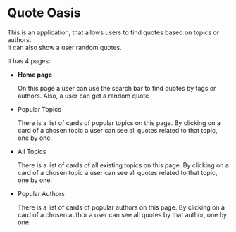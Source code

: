 <h1>Quote Oasis</h1>

<p>This is an application, that allows users to find quotes based on topics or authors.<br>
    It can also show a user random quotes.</p>
<p>It has 4 pages:</p>
<ul>
  <li><b>Home page</b></li>
    <p>On this page a user can use the search bar to find quotes by tags or authors. Also, a user can get a random quote</p>
  <li>Popular Topics</li>
    <p>There is a list of cards of popular topics on this page. By clicking on a card of a chosen topic a user can see all quotes related to that topic, one by one.</p>
  <li>All Topics</li>
    <p>There is a list of cards of all existing topics on this page. By clicking on a card of a chosen topic a user can see all quotes related to that topic, one by one.</p>
  <li>Popular Authors</li>
    <p>There is a list of cards of popular authors on this page. By clicking on a card of a chosen author a user can see all quotes by that author, one by one.</p>
</ul>
  
  

